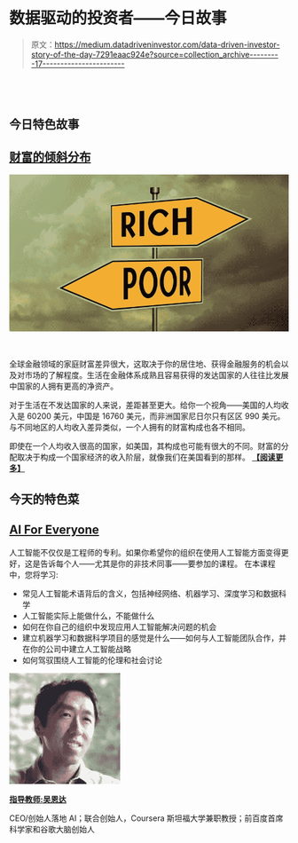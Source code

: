 # 数据驱动的投资者——今日故事

> 原文：<https://medium.datadriveninvestor.com/data-driven-investor-story-of-the-day-7291eaac924e?source=collection_archive---------17----------------------->

## ​

## 今日特色故事

## [财富的倾斜分布](https://www.datadriveninvestor.com/2019/05/18/the-skewed-distribution-of-wealth/)

[![](img/ab7fde61dfd9801b992a1e2e3744771a.png)](https://www.datadriveninvestor.com/2019/05/18/the-skewed-distribution-of-wealth/)

​

全球金融领域的家庭财富差异很大，这取决于你的居住地、获得金融服务的机会以及对市场的了解程度。生活在金融体系成熟且容易获得的发达国家的人往往比发展中国家的人拥有更高的净资产。

对于生活在不发达国家的人来说，差距甚至更大。给你一个视角——美国的人均收入是 60200 美元，中国是 16760 美元，而非洲国家尼日尔只有区区 990 美元。与不同地区的人均收入差异类似，一个人拥有的财富构成也各不相同。

即使在一个人均收入很高的国家，如美国，其构成也可能有很大的不同。财富的分配取决于构成一个国家经济的收入阶层，就像我们在美国看到的那样。 [**【阅读更多】**](https://www.datadriveninvestor.com/2019/05/18/the-skewed-distribution-of-wealth/)

## 今天的特色菜

## [AI For Everyone](http://bit.ly/2X7aoZm)[](https://www.coursera.org/learn/ai-for-everyone?ranMID=40328&ranEAID=QiC1uJnuCLQ&ranSiteID=QiC1uJnuCLQ-tiEYMszKeDX8aGSSTOcEwQ&siteID=QiC1uJnuCLQ-tiEYMszKeDX8aGSSTOcEwQ&utm_content=10&utm_medium=partners&utm_source=linkshare&utm_campaign=QiC1uJnuCLQ)

人工智能不仅仅是工程师的专利。如果你希望你的组织在使用人工智能方面变得更好，这是告诉每个人——尤其是你的非技术同事——要参加的课程。
在本课程中，您将学习:

*   常见人工智能术语背后的含义，包括神经网络、机器学习、深度学习和数据科学
*   人工智能实际上能做什么，不能做什么
*   如何在你自己的组织中发现应用人工智能解决问题的机会
*   建立机器学习和数据科学项目的感觉是什么——如何与人工智能团队合作，并在你的公司中建立人工智能战略
*   如何驾驭围绕人工智能的伦理和社会讨论

[![](img/39051243b1da1c89a495f3689032f835.png)](http://bit.ly/2X7aoZm)

[**指导教师:吴恩达**](http://bit.ly/2X7aoZm)

CEO/创始人落地 AI；联合创始人，Coursera 斯坦福大学兼职教授；前百度首席科学家和谷歌大脑创始人